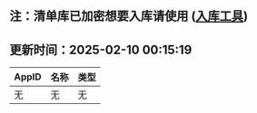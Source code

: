## 注：清单库已加密想要入库请使用 ([入库工具](https://github.com/BlankTMing/ManifestAutoUpdate/releases))

## 更新时间：2025-02-10 00:15:19
| AppID | 名称 | 类型  |
| :-------------------- | :----------------------------- | :----------- |
| 无 | 无 | 无 |
